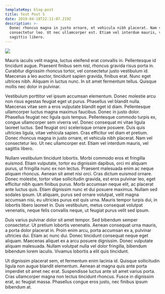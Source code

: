 ```yaml
---
templateKey: blog-post
title: Test Post 5
date: 2019-04-18T22:11:07.219Z
description: >-
  Donec rhoncus magna in justo ornare, et vehicula nibh placerat. Nam vel
  consectetur leo. Ut nec ullamcorper est. Etiam vel interdum mauris, vel
  sagittis libero.
---
```

![](/img/flavor_wheel.jpg)

Mauris iaculis velit magna, luctus eleifend erat convallis in. Pellentesque id tincidunt augue. Praesent finibus sem nisl, rhoncus gravida risus porta in. Curabitur dignissim rhoncus tortor, vel consectetur justo vestibulum id. Maecenas a leo auctor, tincidunt sapien gravida, finibus erat. Nunc eget ultrices nibh. Aliquam in luctus nunc. In sit amet fermentum tellus. Quisque mollis nec dolor in pulvinar.

Vestibulum porttitor vel ipsum accumsan elementum. Donec molestie arcu non risus egestas feugiat eget ut purus. Phasellus vel blandit nulla. Maecenas vitae sem a eros vulputate blandit eget id diam. Pellentesque ullamcorper luctus magna maximus faucibus. Donec in justo dolor. Phasellus feugiat nec ligula quis tempus. Pellentesque commodo turpis ex, congue ullamcorper sem viverra vel. Donec consequat mi vitae ligula laoreet luctus. Sed feugiat orci scelerisque ornare posuere. Duis quis ultricies ligula, vitae vehicula sapien. Cras efficitur vel diam et pretium. Donec rhoncus magna in justo ornare, et vehicula nibh placerat. Nam vel consectetur leo. Ut nec ullamcorper est. Etiam vel interdum mauris, vel sagittis libero.

Nullam vestibulum tincidunt lobortis. Morbi commodo eros et fringilla euismod. Etiam vulputate, tortor eu dignissim dapibus, orci mi aliquam purus, ut fringilla nunc ex non lectus. Praesent malesuada enim ac neque aliquam rhoncus. Aenean sit amet nisi orci. Cras dictum euismod ornare. Donec molestie, tortor vitae sollicitudin gravida, est eros pulvinar leo, eget efficitur nibh quam finibus purus. Morbi accumsan neque elit, ac placerat ante luctus quis. Etiam dignissim nunc et dui posuere maximus. Nullam sed sodales ipsum. Ut aliquam, purus sed ornare volutpat, velit magna accumsan nisi, eu ultricies purus est quis urna. Mauris tempor turpis dui, in lobortis libero laoreet in. Duis vestibulum, metus consequat volutpat venenatis, neque felis convallis neque, ut feugiat purus velit sed ipsum.

Duis varius pulvinar dolor sit amet tempor. Sed bibendum semper consectetur. Ut pretium lobortis venenatis. Aenean consequat urna mauris, a porta dolor placerat in. Proin enim arcu, porta accumsan ex a, pulvinar ultricies dui. Etiam ac nunc dui. Donec tincidunt consequat neque eget aliquam. Maecenas aliquet ex a arcu posuere dignissim. Donec vulputate aliquam malesuada. Nullam volutpat nulla vel dolor fringilla, bibendum bibendum lorem iaculis. Vivamus lobortis a elit quis tincidunt.

Ut dignissim placerat sem, et fermentum enim lacinia id. Quisque sollicitudin ligula non augue blandit elementum. Aenean at magna quis ante porta imperdiet sit amet nec erat. Suspendisse luctus ante sit amet varius porta. Cras ullamcorper magna non lectus tincidunt rhoncus. Fusce in dignissim erat, ac feugiat massa. Phasellus congue eros justo, nec finibus ipsum bibendum at.
